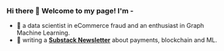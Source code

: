 ### Hi there 👋 Welcome to my page! I'm -

- 🤗 a data scientist in eCommerce fraud and an enthusiast in Graph Machine Learning. 
- 💬 writing a [**Substack Newsletter**](https://sisilio.substack.com/) about payments, blockchain and ML. 


<!--
**zixi-liu/zixi-liu** is a ✨ _special_ ✨ repository because its `README.md` (this file) appears on your GitHub profile.

Here are some ideas to get you started:

- 🔭 I’m currently working on ...
- 🌱 I’m currently learning ...
- 👯 I’m looking to collaborate on ...
- 🤔 I’m looking for help with ...
- 💬 Ask me about ...
- 📫 How to reach me: ...
- 😄 Pronouns: ...
- ⚡ Fun fact: ...
-->
